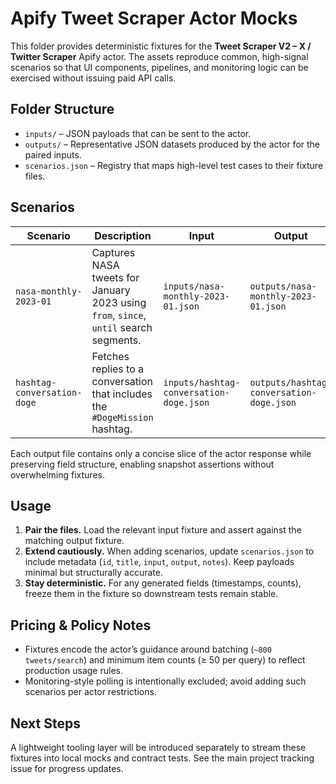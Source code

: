 # Apify Tweet Scraper Actor Mocks

This folder provides deterministic fixtures for the **Tweet Scraper V2 – X / Twitter Scraper** Apify actor. The assets reproduce common, high-signal scenarios so that UI components, pipelines, and monitoring logic can be exercised without issuing paid API calls.

## Folder Structure

- `inputs/` – JSON payloads that can be sent to the actor.
- `outputs/` – Representative JSON datasets produced by the actor for the paired inputs.
- `scenarios.json` – Registry that maps high-level test cases to their fixture files.

## Scenarios

| Scenario | Description | Input | Output |
| --- | --- | --- | --- |
| `nasa-monthly-2023-01` | Captures NASA tweets for January 2023 using `from`, `since`, `until` search segments. | `inputs/nasa-monthly-2023-01.json` | `outputs/nasa-monthly-2023-01.json` |
| `hashtag-conversation-doge` | Fetches replies to a conversation that includes the `#DogeMission` hashtag. | `inputs/hashtag-conversation-doge.json` | `outputs/hashtag-conversation-doge.json` |

Each output file contains only a concise slice of the actor response while preserving field structure, enabling snapshot assertions without overwhelming fixtures.

## Usage

1. **Pair the files.** Load the relevant input fixture and assert against the matching output fixture.
2. **Extend cautiously.** When adding scenarios, update `scenarios.json` to include metadata (`id`, `title`, `input`, `output`, `notes`). Keep payloads minimal but structurally accurate.
3. **Stay deterministic.** For any generated fields (timestamps, counts), freeze them in the fixture so downstream tests remain stable.

## Pricing & Policy Notes

- Fixtures encode the actor’s guidance around batching (`~800 tweets/search`) and minimum item counts (≥ 50 per query) to reflect production usage rules.
- Monitoring-style polling is intentionally excluded; avoid adding such scenarios per actor restrictions.

## Next Steps

A lightweight tooling layer will be introduced separately to stream these fixtures into local mocks and contract tests. See the main project tracking issue for progress updates.
